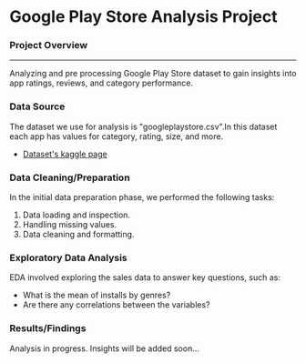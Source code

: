 # Google Play Store Analysis Project

### Project Overview
---
Analyzing and pre processing Google Play Store dataset to gain insights into app ratings, reviews, and category performance.


### Data Source

The dataset we use for analysis is "googleplaystore.csv".In this dataset each app has values for category, rating, size, and more.

- [Dataset's kaggle page](https://www.kaggle.com/datasets/lava18/google-play-store-apps)


### Data Cleaning/Preparation

In the initial data preparation phase, we performed the following tasks:
1. Data loading and inspection.
2. Handling missing values.
3. Data cleaning and formatting.


### Exploratory Data Analysis

EDA involved exploring the sales data to answer key questions, such as:

- What is the mean of installs by genres?
- Are there any correlations between the variables?


### Results/Findings

Analysis in progress. Insights will be added soon...


